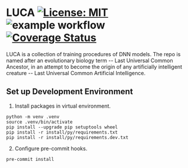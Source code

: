 # LUCA [![License: MIT](https://img.shields.io/badge/License-MIT-yellow.svg)](https://opensource.org/licenses/MIT) ![example workflow](https://github.com/zcemycl/LUCA/actions/workflows/python3-ubuntu.yml/badge.svg) [![Coverage Status](https://coveralls.io/repos/github/zcemycl/LUCA/badge.svg?branch=main)](https://coveralls.io/github/zcemycl/LUCA?branch=main)
LUCA is a collection of training procedures of DNN models. The repo is named after an evolutionary biology term -- Last Universal Common Ancestor, in an attempt to become the origin of any artificially intelligent creature -- Last Universal Common Artificial Intelligence.

## Set up Development Environment
1. Install packages in virtual environment.
```
python -m venv .venv
source .venv/bin/activate
pip install --upgrade pip setuptools wheel
pip install -r install/py/requirements.txt
pip install -r install/py/requirements.dev.txt
```
2. Configure pre-commit hooks.
```
pre-commit install
```

